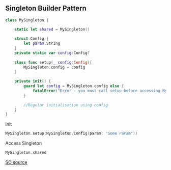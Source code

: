 ## Singleton Builder Pattern

```swift
class MySingleton {

    static let shared = MySingleton()
    
    struct Config {
        let param:String
    }
    private static var config:Config?
    
    class func setup(_ config:Config){
        MySingleton.config = config
    }
    
    private init() {
        guard let config = MySingleton.config else {
            fatalError("Error - you must call setup before accessing MySingleton.shared")
        }
        
        //Regular initialisation using config
    }
}
```

Init

```swift
MySingleton.setup(MySingleton.Config(param: "Some Param"))
```

Access Singleton

```swift
MySingleton.shared
```

[SO source](https://stackoverflow.com/questions/28429544/singleton-and-init-with-parameter)